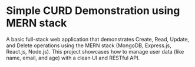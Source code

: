 ﻿# Simple CURD Demonstration using MERN stack
 
A basic full-stack web application that demonstrates Create, Read, Update, and Delete operations using the MERN stack (MongoDB, Express.js, React.js, Node.js). This project showcases how to manage user data (like name, email, and age) with a clean UI and RESTful API.
